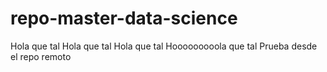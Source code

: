 # repo-master-data-science
Hola que tal
Hola que tal
Hola que tal
Hooooooooola que tal
Prueba desde el repo remoto
